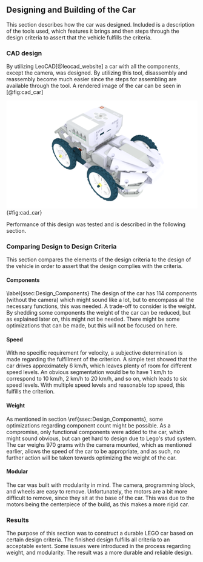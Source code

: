 ## Designing and Building of the Car
This section describes how the car was designed. Included is a description of the tools used, which features it brings and then steps through the design criteria to assert that the vehicle fulfills the criteria.

### CAD design
By utilizing LeoCAD[@leocad_website] a car with all the components, except the camera, was designed. By utilizing this tool, disassembly and reassembly become much easier since the steps for assembling are available through the tool. A rendered image of the car can be seen in [@fig:cad_car]

![CAD model of the car](report/assets/pictures/cad_car.png){#fig:cad_car}

Performance of this design was tested and is described in the following section.

### Comparing Design to Design Criteria
This section compares the elements of the design criteria to the design of the vehicle in order to assert that the design complies with the criteria.

#### Components
\label{ssec:Design_Components}
The design of the car has 114 components (without the camera) which might sound like a lot, but to encompass all the necessary functions, this was needed. A trade-off to consider is the weight. By shedding some components the weight of the car can be reduced, but as explained later on, this might not be needed. There might be some optimizations that can be made, but this will not be focused on here.

#### Speed
With no specific requirement for velocity, a subjective determination is made regarding the fulfillment of the criterion. A simple test showed that the car drives approximately 6 km/h, which leaves plenty of room for different speed levels. An obvious segmentation would be to have 1 km/h to correspond to 10 km/h, 2 km/h to 20 km/h, and so on, which leads to six speed levels. With multiple speed levels and reasonable top speed, this fulfills the criterion.

#### Weight
As mentioned in section \ref{ssec:Design_Components}, some optimizations regarding component count might be possible. As a compromise, only functional components were added to the car, which might sound obvious, but can get hard to design due to Lego's stud system. The car weighs 970 grams with the camera mounted, which as mentioned earlier, allows the speed of the car to be appropriate, and as such, no further action will be taken towards optimizing the weight of the car.

#### Modular
The car was built with modularity in mind. The camera, programming block, and wheels are easy to remove. Unfortunately, the motors are a bit more difficult to remove, since they sit at the base of the car. This was due to the motors being the centerpiece of the build, as this makes a more rigid car.

### Results
The purpose of this section was to construct a durable LEGO car based on certain design criteria. The finished design fulfills all criteria to an acceptable extent. Some issues were introduced in the process regarding weight, and modularity. The result was a more durable and reliable design. 


